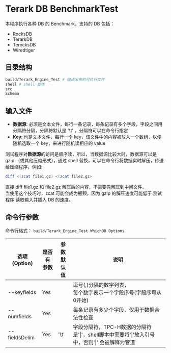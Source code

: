 # Terark DB BenchmarkTest

本程序执行各种 DB 的 Benchmark，支持的 DB 包括：

* RocksDB
* TerarkDB
* TerocksDB
* Wiredtiger


## 目录结构
```bash
build/Terark_Engine_Test # 编译出来的可执行文件
shell # shell 脚本
src
Schema
```

## 输入文件

- **数据源**: 必须是文本文件，每行一条记录，每条记录有多个字段，字段之间用分隔符分隔，分隔符默认是 '\t' ，分隔符可以在命令行指定
- **Key**: 也是文本文件，每行一个 key，该文件中的内容被放入一个数组，以便随机选取一个 key，来进行随机读相应的 value

测试程序对**数据源**的访问是顺序读，所以，当数据源比较大时，数据源可以是 gzip （或其他压缩形式），通过 shell 替换，可以在命令行将数据实时解压，传送给压缩程序，例如:<br/>

```bash
diff <(zcat file1.gz) <(zcat file2.gz>
```
直接 diff file1.gz 和 file2.gz 解压后的内容，不需要先解压到中间文件。<br/>
当使用这个技巧时，zcat 可能会成为瓶颈，因为 gzip 的解压速度可能低于 测试程序 读取输入并插入 DB 的速度。


## 命令行参数

命令行格式： `build/Terark_Engine_Test WhichDB Options`

|选项(Option)|是否有<br/>参数|参数<br/>默认值|说明|
|------------|---------------|---------------|----|
|--keyfields   |Yes||逗号(,)分隔的数字列表，<br/>每个数字表示一个字段序号(字段序号从0开始)|
|--numfields   |Yes||每条记录有多少个字段，仅用于数据合法性检查|
|--fieldsDelim |Yes|'\t'|字段分隔符，TPC-H数据的分隔符是'&#124;'，shell脚本中需要将'&#124;'放入引号中，否则'&#124;' 会被解释为管道|
